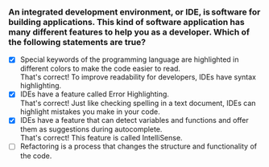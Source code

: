 ### An integrated development environment, or IDE, is software for building applications. This kind of software application has many different features to help you as a developer. Which of the following statements are true?

- [x] Special keywords of the programming language are highlighted in different colors to make the code easier to read. <br>
      That's correct! To improve readability for developers, IDEs have syntax highlighting.
- [x] IDEs have a feature called Error Highlighting. <br>
      That's correct! Just like checking spelling in a text document, IDEs can highlight mistakes you make in your code.
- [x] IDEs have a feature that can detect variables and functions and offer them as suggestions during autocomplete. <br>
      That's correct! This feature is called IntelliSense.
- [ ] Refactoring is a process that changes the structure and functionality of the code.
